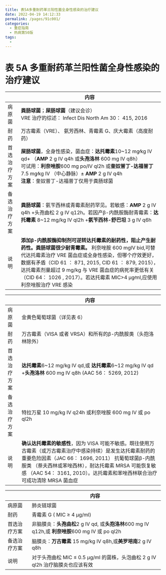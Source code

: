 ```yaml
---
title: 表5A多重耐药革兰阳性菌全身性感染的治疗建议
date: 2022-04-19 14:12:33
permalink: /pages/91c001/
categories:
  - 重症指南
  - 热病第50版
tags:
  - 
---
```

# 表 5A 多重耐药革兰阳性菌全身性感染的治疗建议



|              | 内容                                                         |
| ------------ | ------------------------------------------------------------ |
| 病原菌       | **粪肠球菌**；**屎肠球菌**（建议会诊）<br/>VRE 治疗的综述： Infect Dis North Am 30： 415, 2016 |
| 耐药         | 万古霉素（VRE）、 氨芳西林、青霉素 G、庆大霉素（高度耐药）    |
| 首选治疗方案 | **屎肠球菌**，全身性感染，菌血症：**达托霉素**10~12 mg∕kg IV qd+ （**AMP** 2 g IV q4h 或**头孢洛林** 600 mg IV q8h）<br/>可试用：**利奈唑胺**600 mg po/IV ql2h 或**奎奴普丁-达福普丁** 7.5 mg∕kg IV （中心静脉）± **AMP** 2 g IV q4h<br/>**注意**：奎奴普丁-达福普丁仅用于粪肠球菌 |
| 备选治疗方案 | **粪肠球菌**：氨苄西林或青霉素耐药罕见。若敏感：**AMP** 2 g IV q4h +头孢曲松 2 g IV q12h。若因产β-内酰胺酶耐青霉素：**达托霉素** 8~12 mg/kg IV ql2h +**氨苄西林-舒巴坦** 3 g IV q6h |
| 说明         | **添加β-内酰胺酶抑制剂可逆转达托霉素的耐药性，阻止产生耐药性。粪肠球菌很少耐青霉素。** 利奈唑胺 600 mglV bid,可替代达托霉素治疗 VRE 菌血症或全身性感染，但哪个疗效更好，数据有矛盾（ClD 61 ： 871, 2015, CID 61 ： 879, 2015），达托霉素剂量超过 9 mg/kg 与 VRE 菌血症的病死率更低有关（CID 64： 1026 , 2017）。若达托霉素 MIC>4 μg∕ml,应使用利奈唑胺治疗 VRE 感染 |



|              | 内容                                                         |
| ------------ | ------------------------------------------------------------ |
| 病原菌       | 金黄色葡萄球菌（详见表 6）                                    |
| 耐药         | 万古霉素（VISA 或者 VRSA）和所有的β-内酰胺类（头抱洛林除外） |
| 首选治疗方案 | **达托霉素**6~12 mg/kg IV qd,或 **达托霉素**6~12 mg/kg IV qd +**头孢洛林** 600 mg IV q8h (AAC 56： 5269, 2012) |
| 备选治疗方案 | 特拉万星 10 mg/kg IV q24h 或利奈唑胺 600 mg IV 或 po ql2h        |
| 说明         | **确认达托霉素的敏感性**，因为 VISA 可能不敏感。既往使用万古霉素（或万古霉素治疗中感染持续）是发生达托霉素耐药的重要危险因素（JAC 66： 1696, 2011） 抗葡萄球菌β-内酰胺类 （萘夫西林或苯唑西林），耐达托霉素 MRSA 可能恢复敏感 （AAC 54： 3161, 2010）。达托霉素和苯唑西林联合治疗可成功清除 MRSA 菌血症 |





|              | 内容                                                         |
| ------------ | ------------------------------------------------------------ |
| 病原菌       | 肺炎链球菌                                                   |
| 耐药         | 青霉素 G ( MIC ≥ 4 μg/ml)                                       |
| 首选治疗方案 | 非脑膜炎：**头孢曲松**2 g IV qd, 或**头抱洛林**600 mg IV q12h,或 **利奈唑胺**600 mg IV 或 po ql2h |
| 备选治疗方案 | 脑膜炎：**万古霉素** 15 mg/kg IV q8h,或**美罗培南**2 g IV q8h |
| 说明         | 对于头孢曲松 MIC ≤ 0.5 μg/ml 的菌株，头泡曲松 2 g IV ql2h 治疗脑膜炎也应该有效 |











